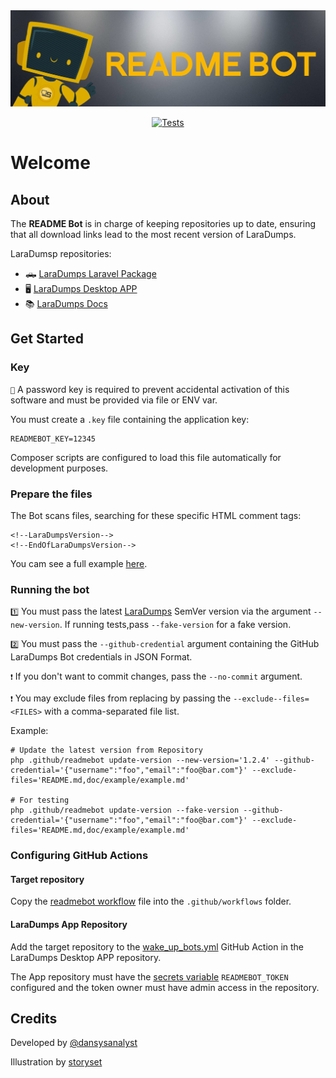 <img src="./misc/banner.png">

<div align="center">
  <p align="center">
    <a href="https://github.com/laradumps/readmebot/actions">
        <img alt="Tests" src="https://github.com/laradumps/readmebot/workflows/CI/badge.svg" />
    </a>
  </p>
</div>

# Welcome

## About

The **README Bot** is in charge of keeping repositories up to date, ensuring that all download links lead to the most recent version of LaraDumps.

LaraDumsp repositories:

- 🛻 [LaraDumps Laravel Package](https://github.com/laradumps/laradumps)
- 🖥️ [LaraDumps Desktop APP](https://github.com/laradumps/app)
- 📚 [LaraDumps Docs](https://github.com/laradumps/laradumps-docs)

## Get Started

### Key

` 🔐 ` A password key is required to prevent accidental activation of this software and must be provided via file or ENV var.

You must create a `.key` file containing the application key:

```plain
READMEBOT_KEY=12345
```

Composer scripts are configured to load this file automatically for development purposes.

### Prepare the files

The Bot scans files, searching for these specific HTML comment tags:

```plain
<!--LaraDumpsVersion-->
<!--EndOfLaraDumpsVersion-->
```

You cam see a full example [here](/misc/README.md.example).

### Running the bot

` 1️⃣ ` You must pass the latest [LaraDumps](https://github.com/laradumps/app/) SemVer version via the argument `--new-version`. If running tests,pass `--fake-version` for a fake version.

` 2️⃣ `  You must pass the `--github-credential` argument containing the GitHub LaraDumps Bot credentials in JSON Format.

` ❗ ` If you don't want to commit changes, pass the `--no-commit` argument.

` ❗ `  You may  exclude files from replacing by passing the `--exclude--files=<FILES>` with a comma-separated file list.

Example:

```shell
# Update the latest version from Repository
php .github/readmebot update-version --new-version='1.2.4' --github-credential='{"username":"foo","email":"foo@bar.com"}' --exclude-files='README.md,doc/example/example.md'

# For testing
php .github/readmebot update-version --fake-version --github-credential='{"username":"foo","email":"foo@bar.com"}' --exclude-files='README.md,doc/example/example.md'
```

### Configuring GitHub Actions

#### Target repository

Copy the [readmebot workflow](/.github/workflows/example/readmebot.yml.example)  file into the `.github/workflows` folder.

#### LaraDumps App Repository

Add the target repository to the [wake_up_bots.yml](https://github.com/laradumps/app/.github/workflows/wake_up_bots.yml.example) GitHub Action in the LaraDumps Desktop APP repository.

The App repository must have the [secrets variable](https://github.com/laradumps/app/settings/secrets/actions) `READMEBOT_TOKEN` configured and the token owner must have admin access in the repository.

## Credits

Developed by [@dansysanalyst](https://github.com/dansysanalyst)

Illustration by [storyset](https://www.freepik.com/author/stories)
